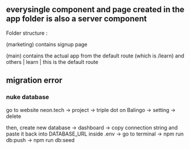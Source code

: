 ## everysingle component and page created in the app folder is also a server component 

Folder structure :

(marketing)
contains signup page

(main)
contains the actual app from the default route (which is /learn) and others
    | learn |
    this is the default route


## migration error

### nuke database
go to 
website neon.tech -> project -> triple dot on Balingo -> setting -> delete

then, create new database -> dashboard -> copy connection string and paste it back into DATABASE_URL inside .env -> go to terminal -> npm run db:push -> npm run db:seed